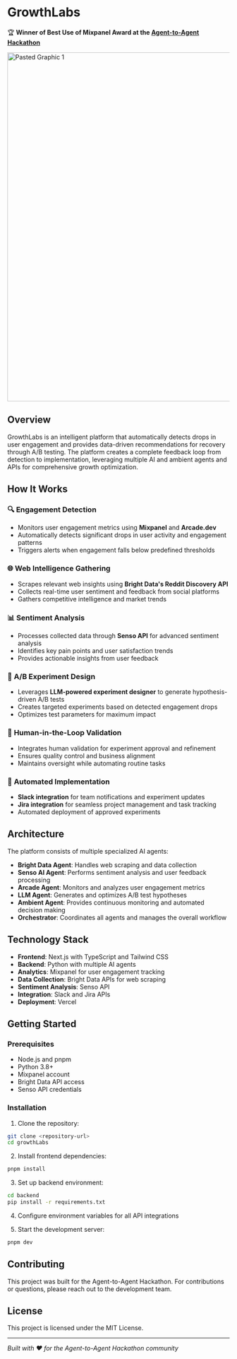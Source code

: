 # GrowthLabs

🏆 **Winner of Best Use of Mixpanel Award at the [Agent-to-Agent Hackathon](https://a2a-agents-hackathon.devpost.com/?ref_content=default&ref_feature=challenge&ref_medium=portfolio&_gl=1*fcrmas*_gcl_au*NDIzNzgxNzc5LjE3NTE0NDcxOTU.*_ga*MTk1NzMzNjY3MS4xNzQwNTQxMDc2*_ga_0YHJK3Y10M*czE3NTM3MTQyNDIkbzM5JGcxJHQxNzUzNzE0MzY5JGo3JGwwJGgw)**


<img width="1429" height="790" alt="Pasted Graphic 1" src="https://github.com/user-attachments/assets/3a2fb7bb-f720-4800-9c0f-03f1b6a3d6b2" />


## Overview

GrowthLabs is an intelligent platform that automatically detects drops in user engagement and provides data-driven recommendations for recovery through A/B testing. The platform creates a complete feedback loop from detection to implementation, leveraging multiple AI and ambient agents and APIs for comprehensive growth optimization.

## How It Works

### 🔍 **Engagement Detection**
- Monitors user engagement metrics using **Mixpanel** and **Arcade.dev**
- Automatically detects significant drops in user activity and engagement patterns
- Triggers alerts when engagement falls below predefined thresholds

### 🌐 **Web Intelligence Gathering**
- Scrapes relevant web insights using **Bright Data's Reddit Discovery API**
- Collects real-time user sentiment and feedback from social platforms
- Gathers competitive intelligence and market trends

### 📊 **Sentiment Analysis**
- Processes collected data through **Senso API** for advanced sentiment analysis
- Identifies key pain points and user satisfaction trends
- Provides actionable insights from user feedback

### 🧪 **A/B Experiment Design**
- Leverages **LLM-powered experiment designer** to generate hypothesis-driven A/B tests
- Creates targeted experiments based on detected engagement drops
- Optimizes test parameters for maximum impact

### 🔄 **Human-in-the-Loop Validation**
- Integrates human validation for experiment approval and refinement
- Ensures quality control and business alignment
- Maintains oversight while automating routine tasks

### 🚀 **Automated Implementation**
- **Slack integration** for team notifications and experiment updates
- **Jira integration** for seamless project management and task tracking
- Automated deployment of approved experiments

## Architecture

The platform consists of multiple specialized AI agents:


- **Bright Data Agent**: Handles web scraping and data collection
- **Senso AI Agent**: Performs sentiment analysis and user feedback processing
- **Arcade Agent**: Monitors and analyzes user engagement metrics
- **LLM Agent**: Generates and optimizes A/B test hypotheses
- **Ambient Agent**: Provides continuous monitoring and automated decision making
- **Orchestrator**: Coordinates all agents and manages the overall workflow

## Technology Stack

- **Frontend**: Next.js with TypeScript and Tailwind CSS
- **Backend**: Python with multiple AI agents
- **Analytics**: Mixpanel for user engagement tracking
- **Data Collection**: Bright Data APIs for web scraping
- **Sentiment Analysis**: Senso API
- **Integration**: Slack and Jira APIs
- **Deployment**: Vercel

## Getting Started

### Prerequisites
- Node.js and pnpm
- Python 3.8+
- Mixpanel account
- Bright Data API access
- Senso API credentials

### Installation

1. Clone the repository:
```bash
git clone <repository-url>
cd growthLabs
```

2. Install frontend dependencies:
```bash
pnpm install
```

3. Set up backend environment:
```bash
cd backend
pip install -r requirements.txt
```

4. Configure environment variables for all API integrations

5. Start the development server:
```bash
pnpm dev
```

## Contributing

This project was built for the Agent-to-Agent Hackathon. For contributions or questions, please reach out to the development team.

## License

This project is licensed under the MIT License.

---

*Built with ❤️ for the Agent-to-Agent Hackathon community*
